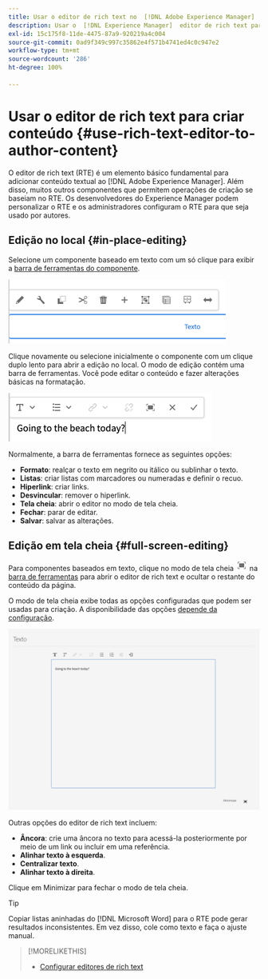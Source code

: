 ```yaml
---
title: Usar o editor de rich text no  [!DNL Adobe Experience Manager]  para criar conteúdo.
description: Usar o  [!DNL Experience Manager]  editor de rich text para criar conteúdo.
exl-id: 15c175f8-11de-4475-87a9-920219a4c004
source-git-commit: 0ad9f349c997c35862e4f571b4741ed4c0c947e2
workflow-type: tm+mt
source-wordcount: '286'
ht-degree: 100%

---
```


# Usar o editor de rich text para criar conteúdo {#use-rich-text-editor-to-author-content}

O editor de rich text (RTE) é um elemento básico fundamental para adicionar conteúdo textual ao [!DNL Adobe Experience Manager]. Além disso, muitos outros componentes que permitem operações de criação se baseiam no RTE. Os desenvolvedores do Experience Manager podem personalizar o RTE e os administradores configuram o RTE para que seja usado por autores.

## Edição no local {#in-place-editing}

Selecione um componente baseado em texto com um só clique para exibir a [barra de ferramentas do componente](/help/sites-cloud/authoring/fundamentals/editing-content.md#component-toolbar).

![A barra de ferramentas do componente](/help/sites-cloud/authoring/assets/editing-component-toolbar.png)

Clique novamente ou selecione inicialmente o componente com um clique duplo lento para abrir a edição no local. O modo de edição contém uma barra de ferramentas. Você pode editar o conteúdo e fazer alterações básicas na formatação.

![Edição no local com o RTE](/help/sites-cloud/authoring/assets/rte-in-place-editing.png)

Normalmente, a barra de ferramentas fornece as seguintes opções:

* **Formato**: realçar o texto em negrito ou itálico ou sublinhar o texto.
* **Listas**: criar listas com marcadores ou numeradas e definir o recuo.
* **Hiperlink**: criar links.
* **Desvincular**: remover o hiperlink.
* **Tela cheia**: abrir o editor no modo de tela cheia.
* **Fechar**: parar de editar.
* **Salvar**: salvar as alterações.

## Edição em tela cheia {#full-screen-editing}

Para componentes baseados em texto, clique no modo de tela cheia ![botão de tela cheia do RTE](/help/sites-cloud/authoring/assets/editing-full-screen.png) na [barra de ferramentas](/help/sites-cloud/authoring/fundamentals/editing-content.md#component-toolbar) para abrir o editor de rich text e ocultar o restante do conteúdo da página.

O modo de tela cheia exibe todas as opções configuradas que podem ser usadas para criação. A disponibilidade das opções [depende da configuração](/help/implementing/developing/extending/rich-text-editor.md).

![RTE no modo de tela cheia](/help/sites-cloud/authoring/assets/rte-full-screen.png)

Outras opções do editor de rich text incluem:

* **Âncora**: crie uma âncora no texto para acessá-la posteriormente por meio de um link ou incluir em uma referência.
* **Alinhar texto à esquerda**.
* **Centralizar texto**.
* **Alinhar texto à direita**.

Clique em Minimizar para fechar o modo de tela cheia.

>[!TIP]
>
>Copiar listas aninhadas do [!DNL Microsoft Word] para o RTE pode gerar resultados inconsistentes. Em vez disso, cole como texto e faça o ajuste manual.

>[!MORELIKETHIS]
>
>* [Configurar editores de rich text](/help/implementing/developing/extending/rich-text-editor.md)
